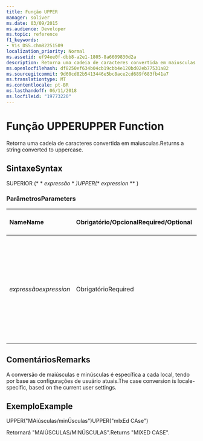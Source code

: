 ```yaml
---
title: Função UPPER
manager: soliver
ms.date: 03/09/2015
ms.audience: Developer
ms.topic: reference
f1_keywords:
- Vis_DSS.chm82251509
localization_priority: Normal
ms.assetid: ef94ee0f-dbb8-a2e1-1805-8a6609830d2a
description: Retorna uma cadeia de caracteres convertida em maiusculas.
ms.openlocfilehash: df8250ef634b04cb19cbb4e120bd02eb77531a82
ms.sourcegitcommit: 9d60cd82b5413446e5bc8ace2cd689f683fb41a7
ms.translationtype: MT
ms.contentlocale: pt-BR
ms.lasthandoff: 06/11/2018
ms.locfileid: "19773220"
---
```

# <a name="upper-function"></a><span data-ttu-id="04125-103">Função UPPER</span><span class="sxs-lookup"><span data-stu-id="04125-103">UPPER Function</span></span>

<span data-ttu-id="04125-104">Retorna uma cadeia de caracteres convertida em maiusculas.</span><span class="sxs-lookup"><span data-stu-id="04125-104">Returns a string converted to uppercase.</span></span>
  
## <a name="syntax"></a><span data-ttu-id="04125-105">Sintaxe</span><span class="sxs-lookup"><span data-stu-id="04125-105">Syntax</span></span>

<span data-ttu-id="04125-106">SUPERIOR (* * *expressão* * *)</span><span class="sxs-lookup"><span data-stu-id="04125-106">UPPER(** *expression* ** )</span></span> 
  
### <a name="parameters"></a><span data-ttu-id="04125-107">Parâmetros</span><span class="sxs-lookup"><span data-stu-id="04125-107">Parameters</span></span>

|<span data-ttu-id="04125-108">**Name**</span><span class="sxs-lookup"><span data-stu-id="04125-108">**Name**</span></span>|<span data-ttu-id="04125-109">**Obrigatório/Opcional**</span><span class="sxs-lookup"><span data-stu-id="04125-109">**Required/Optional**</span></span>|<span data-ttu-id="04125-110">**Tipo de dados**</span><span class="sxs-lookup"><span data-stu-id="04125-110">**Data Type**</span></span>|<span data-ttu-id="04125-111">**Descrição**</span><span class="sxs-lookup"><span data-stu-id="04125-111">**Description**</span></span>|
|:-----|:-----|:-----|:-----|
| <span data-ttu-id="04125-112">_expressão_</span><span class="sxs-lookup"><span data-stu-id="04125-112">_expression_</span></span> <br/> |<span data-ttu-id="04125-113">Obrigatório</span><span class="sxs-lookup"><span data-stu-id="04125-113">Required</span></span>  <br/> |<span data-ttu-id="04125-114">**Varia**</span><span class="sxs-lookup"><span data-stu-id="04125-114">**Varies**</span></span> <br/> | <span data-ttu-id="04125-115">Uma cadeia de caracteres, uma referência de célula ou uma expressão: o resultado é convertido em uma cadeia, que é depois convertida em maiúsculas.</span><span class="sxs-lookup"><span data-stu-id="04125-115">A string, a cell reference, or an expression; the result is converted to a string, which is then converted to uppercase.</span></span>  <br/> |
   
## <a name="remarks"></a><span data-ttu-id="04125-116">Comentários</span><span class="sxs-lookup"><span data-stu-id="04125-116">Remarks</span></span>

<span data-ttu-id="04125-117">A conversão de maiúsculas e minúsculas é específica a cada local, tendo por base as configurações de usuário atuais.</span><span class="sxs-lookup"><span data-stu-id="04125-117">The case conversion is locale-specific, based on the current user settings.</span></span> 
  
## <a name="example"></a><span data-ttu-id="04125-118">Exemplo</span><span class="sxs-lookup"><span data-stu-id="04125-118">Example</span></span>

<span data-ttu-id="04125-119">UPPER("MAiúsculas/minÚsculas")</span><span class="sxs-lookup"><span data-stu-id="04125-119">UPPER("mIxEd CAse")</span></span> 
  
<span data-ttu-id="04125-120">Retornará "MAIÚSCULAS/MINÚSCULAS".</span><span class="sxs-lookup"><span data-stu-id="04125-120">Returns "MIXED CASE".</span></span> 
  

